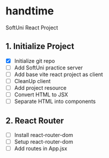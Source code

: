 # handtime

SoftUni React Project

## 1. Initialize Project

- [x] Initialize git repo
- [ ] Add SoftUni practice server
- [ ] Add base vite react project as client
- [ ] CleanUp client
- [ ] Add project resource
- [ ] Convert HTML to JSX
- [ ] Separate HTML into components

## 2. React Router

- [ ] Install react-router-dom
- [ ] Setup react-router-dom
- [ ] Add routes in App.jsx
